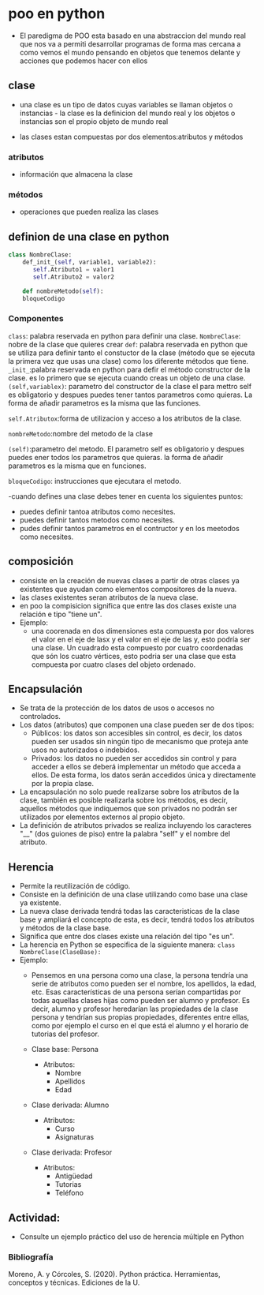 # poo en python

- El paredigma de POO esta basado en una abstraccion del mundo real que nos va a permiti desarrollar programas de forma mas cercana a como vemos el mundo pensando en objetos que tenemos delante y acciones que podemos hacer con ellos

## clase

- una clase es un tipo de datos cuyas variables se llaman objetos o instancias - la clase es la definicion del mundo real y los objetos o instancias son el propio objeto de mundo real

- las clases estan compuestas por dos elementos:atributos y métodos

### atributos
- información que almacena la clase

### métodos
- operaciones que pueden realiza las clases

## definion de una clase en python
```python
class NombreClase:
    def_init_(self, variable1, variable2):
       self.Atributo1 = valor1
       self.Atributo2 = valor2

    def nombreMetodo(self):
    bloqueCodigo
```
### Componentes

```class```: palabra  reservada en python para definir una clase.
```NombreClase```: nobre de la clase que quieres crear
```def```: palabra reservada en python que se utiliza para definir tanto el constuctor de la clase (método que se ejecuta la primera vez que usas una clase) como los diferente métodos que tiene.
```_init_```:palabra reservada en python para defir el método constructor de la clase. es lo primero que se ejecuta cuando creas un objeto de una clase.
```(self,variablex)```: parametro del constructor de la clase el para mettro self es obligatorio y despues puedes tener tantos parametros como quieras. La forma de añadir parametros es la misma que las funciones.

```self.Atributox```:forma de utilizacion y acceso a los atributos de la clase.

```nombreMetodo```:nombre del metodo de la clase

```(self)```:parametro del metodo. El parametro self es obligatorio y despues puedes ener todos los parametros que quieras. la forma de añadir parametros es la misma que en funciones.

```bloqueCodigo```: instrucciones que ejecutara el metodo.

-cuando defines una clase debes tener en cuenta los siguientes puntos:
  - puedes definir tantoa atributos como necesites.
  - puedes definir tantos metodos como necesites.
  - pudes definir tantos parametros en el contructor y en los meetodos como necesites.


## composición
- consiste en la creación de nuevas clases a partir de otras clases ya existentes que ayudan como elementos compositores de la nueva.
- las clases existentes seran atributos de la nueva clase.
- en poo la compisicion significa que entre las dos clases existe una relación e tipo "tiene un".
- Ejemplo:
    - una coorenada en dos dimensiones esta compuesta por dos valores el valor en el eje de lasx y el valor en el eje de las y, esto podría ser una clase. Un cuadrado esta compuesto por cuatro coordenadas que són los cuatro vértices, esto podria ser una clase que esta compuesta por cuatro clases del objeto ordenado.


## Encapsulación
- Se trata de la protección de los datos de usos o accesos no controlados.
- Los datos (atributos) que componen una clase pueden ser de dos tipos:
    - Públicos:  los datos son accesibles sin control, es decir, los datos pueden ser usados sin ningún tipo de mecanismo que proteja ante usos no autorizados o indebidos.
    - Privados: los datos no pueden ser accedidos sin control y para acceder a ellos se deberá implementar un método que acceda a ellos.  De esta forma, los datos serán accedidos única y directamente por la propia clase.
- La encapsulación no solo puede realizarse sobre los atributos de la clase, también es posible realizarla sobre los métodos, es decir, aquellos métodos que indiquemos que son privados no podrán ser utilizados por elementos externos al propio objeto.
- La definición de atributos privados se realiza incluyendo los caracteres "__" (dos guiones de piso) entre la palabra "self" y el nombre del atributo.

## Herencia
- Permite la reutilización de código.
- Consiste en la definición de una clase utilizando como base una clase ya existente.
- La nueva clase derivada tendrá todas las caracteristicas de la clase base y ampliará el concepto de esta, es decir, tendrá todos los atributos y métodos de la clase base.
- Significa que entre dos clases existe una relación del tipo "es un".
- La herencia en Python se especifica de la siguiente manera: ```class NombreClase(ClaseBase):```
- Ejemplo:
    - Pensemos en una persona como una clase, la persona tendría una serie de atributos como pueden ser el nombre, los apellidos, la edad, etc.  Esas características de una persona serían compartidas por todas aquellas clases hijas como pueden ser alumno y profesor.  Es decir, alumno y profesor heredarían las propiedades de la clase persona y tendrían sus propias propiedades, diferentes entre ellas, como por ejemplo el curso en el que está el alumno y el horario de tutorias del profesor.

    - Clase base: Persona
        - Atributos:
            - Nombre
            - Apellidos
            - Edad

    - Clase derivada: Alumno
        - Atributos:
            - Curso
            - Asignaturas
    
    - Clase derivada: Profesor
        - Atributos:
            - Antigüedad
            - Tutorias
            - Teléfono

## Actividad:
- Consulte un ejemplo práctico del uso de herencia múltiple en Python

### Bibliografía
Moreno, A. y Córcoles, S.  (2020).  Python práctica.  Herramientas, conceptos y técnicas.  Ediciones de la U.



